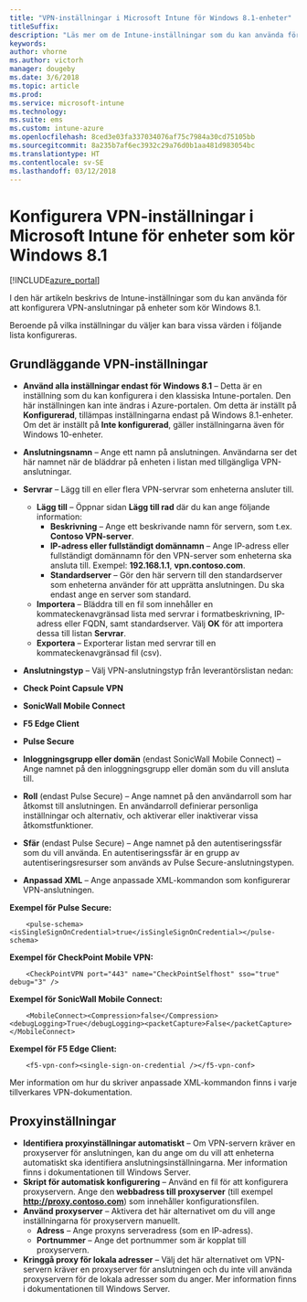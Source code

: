 ```yaml
---
title: "VPN-inställningar i Microsoft Intune för Windows 8.1-enheter"
titleSuffix: 
description: "Läs mer om de Intune-inställningar som du kan använda för att konfigurera VPN-anslutningar på enheter som kör Windows 8.1."
keywords: 
author: vhorne
ms.author: victorh
manager: dougeby
ms.date: 3/6/2018
ms.topic: article
ms.prod: 
ms.service: microsoft-intune
ms.technology: 
ms.suite: ems
ms.custom: intune-azure
ms.openlocfilehash: 8ced3e03fa337034076af75c7984a30cd75105bb
ms.sourcegitcommit: 8a235b7af6ec3932c29a76d0b1aa481d983054bc
ms.translationtype: HT
ms.contentlocale: sv-SE
ms.lasthandoff: 03/12/2018
---
```

# <a name="configure-vpn-settings-in-microsoft-intune-for-devices-running-windows-81"></a>Konfigurera VPN-inställningar i Microsoft Intune för enheter som kör Windows 8.1

[!INCLUDE[azure_portal](./includes/azure_portal.md)]

I den här artikeln beskrivs de Intune-inställningar som du kan använda för att konfigurera VPN-anslutningar på enheter som kör Windows 8.1.

Beroende på vilka inställningar du väljer kan bara vissa värden i följande lista konfigureras.

## <a name="base-vpn-settings"></a>Grundläggande VPN-inställningar


- **Använd alla inställningar endast för Windows 8.1** – Detta är en inställning som du kan konfigurera i den klassiska Intune-portalen. Den här inställningen kan inte ändras i Azure-portalen. Om detta är inställt på **Konfigurerad**, tillämpas inställningarna endast på Windows 8.1-enheter. Om det är inställt på **Inte konfigurerad**, gäller inställningarna även för Windows 10-enheter.
- **Anslutningsnamn** – Ange ett namn på anslutningen. Användarna ser det här namnet när de bläddrar på enheten i listan med tillgängliga VPN-anslutningar.
- **Servrar** – Lägg till en eller flera VPN-servrar som enheterna ansluter till.
    - **Lägg till** – Öppnar sidan **Lägg till rad** där du kan ange följande information:
        - **Beskrivning** – Ange ett beskrivande namn för servern, som t.ex. **Contoso VPN-server**.
        - **IP-adress eller fullständigt domännamn** – Ange IP-adress eller fullständigt domännamn för den VPN-server som enheterna ska ansluta till. Exempel: **192.168.1.1**, **vpn.contoso.com**.
        - **Standardserver** – Gör den här servern till den standardserver som enheterna använder för att upprätta anslutningen. Du ska endast ange en server som standard.
    - **Importera** – Bläddra till en fil som innehåller en kommateckenavgränsad lista med servrar i formatbeskrivning, IP-adress eller FQDN, samt standardserver. Välj **OK** för att importera dessa till listan **Servrar**.
    - **Exportera** – Exporterar listan med servrar till en kommateckenavgränsad fil (csv).

- **Anslutningstyp** – Välj VPN-anslutningstyp från leverantörslistan nedan:
- **Check Point Capsule VPN**
- **SonicWall Mobile Connect**
- **F5 Edge Client**
- **Pulse Secure**

<!--- **Fingerprint** (Check Point Capsule VPN only) - Specify a string (for example, "Contoso Fingerprint Code") that will be used to verify that the VPN server can be trusted. A fingerprint can be sent to the client so it knows to trust any server that presents the same fingerprint when connecting. If the device doesn’t already have the fingerprint, it will prompt the user to trust the VPN server that they are connecting to while showing the fingerprint. (The user manually verifies the fingerprint and chooses **trust** to connect.) --->

- **Inloggningsgrupp eller domän** (endast SonicWall Mobile Connect) – Ange namnet på den inloggningsgrupp eller domän som du vill ansluta till.

- **Roll** (endast Pulse Secure) – Ange namnet på den användarroll som har åtkomst till anslutningen. En användarroll definierar personliga inställningar och alternativ, och aktiverar eller inaktiverar vissa åtkomstfunktioner.

- **Sfär** (endast Pulse Secure) – Ange namnet på den autentiseringssfär som du vill använda. En autentiseringssfär är en grupp av autentiseringsresurser som används av Pulse Secure-anslutningstypen.


- **Anpassad XML** – Ange anpassade XML-kommandon som konfigurerar VPN-anslutningen.

**Exempel för Pulse Secure:**

```
    <pulse-schema><isSingleSignOnCredential>true</isSingleSignOnCredential></pulse-schema>

```

**Exempel för CheckPoint Mobile VPN:**
```
    <CheckPointVPN port="443" name="CheckPointSelfhost" sso="true" debug="3" />

```

**Exempel för SonicWall Mobile Connect:**
```
    <MobileConnect><Compression>false</Compression><debugLogging>True</debugLogging><packetCapture>False</packetCapture></MobileConnect>

```

**Exempel för F5 Edge Client:**

```
    <f5-vpn-conf><single-sign-on-credential /></f5-vpn-conf>

```

Mer information om hur du skriver anpassade XML-kommandon finns i varje tillverkares VPN-dokumentation.


## <a name="proxy-settings"></a>Proxyinställningar

- **Identifiera proxyinställningar automatiskt** – Om VPN-servern kräver en proxyserver för anslutningen, kan du ange om du vill att enheterna automatiskt ska identifiera anslutningsinställningarna. Mer information finns i dokumentationen till Windows Server.
- **Skript för automatisk konfigurering** – Använd en fil för att konfigurera proxyservern. Ange den **webbadress till proxyserver** (till exempel **http://proxy.contoso.com**) som innehåller konfigurationsfilen.
- **Använd proxyserver** – Aktivera det här alternativet om du vill ange inställningarna för proxyservern manuellt.
    - **Adress** – Ange proxyns serveradress (som en IP-adress).
    - **Portnummer** – Ange det portnummer som är kopplat till proxyservern.
- **Kringgå proxy för lokala adresser** – Välj det här alternativet om VPN-servern kräver en proxyserver för anslutningen och du inte vill använda proxyservern för de lokala adresser som du anger. Mer information finns i dokumentationen till Windows Server.
